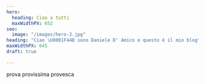 ```yaml
---
hero:
  heading: Ciao a tutti
  maxWidthPX: 652
seo:
  image: "/images/hero-2.jpg"
heading: "Ciao \U0001F44B sono Daniele D' Amico e questo è il mio blog"
maxWidthPX: 645
draft: true

---
```

prova provissima provesca